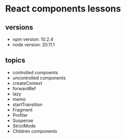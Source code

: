 # React components lessons

## versions

- npm version: 10.2.4
- node version: 20.11.1

## topics

- controlled compoents
- uncontrolled components
- createContext
- forwardRef
- lazy
- memo
- startTransition
- Fragment
- Profiler
- Suspense
- StrictMode
- Children components
